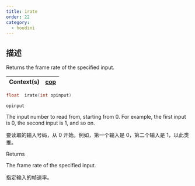 ```yaml
---
title: irate
order: 22
category:
  - houdini
---
```

    
## 描述

Returns the frame rate of the specified input.

| Context(s) | [cop](../contexts/cop.html) |
| ---------- | --------------------------- |

```c
float  irate(int opinput)
```

`opinput`

The input number to read from, starting from 0. For example, the first input
is 0, the second input is 1, and so on.

要读取的输入号码，从 0 开始。例如，第一个输入是 0，第二个输入是 1，以此类推。

Returns

The frame rate of the specified input.

指定输入的帧速率。
